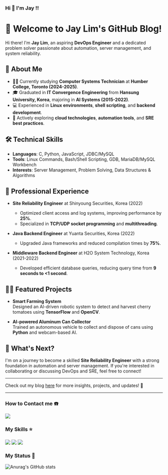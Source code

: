### Hi 👋 I'm Jay !!
# 🌟 Welcome to Jay Lim's GitHub Blog!

Hi there! I'm **Jay Lim**, an aspiring **DevOps Engineer** and a dedicated problem solver passionate about automation, server management, and system reliability.

## 👋 About Me

- 🧑‍🎓 Currently studying **Computer Systems Technician** at **Humber College, Toronto (2024-2025)**.  
- 🎓 Graduated in **IT Convergence Engineering** from **Hansung University, Korea**, majoring in **AI Systems (2015-2022)**.  
- 💻 Experienced in **Linux environments**, **shell scripting**, and **backend development**.  
- 🌱 Actively exploring **cloud technologies**, **automation tools**, and **SRE best practices**.

## 🛠 Technical Skills

- **Languages**: C, Python, JavaScript, JDBC/MySQL  
- **Tools**: Linux Commands, Bash/Shell Scripting, GDB, MariaDB/MySQL Workbench  
- **Interests**: Server Management, Problem Solving, Data Structures & Algorithms  

## 💼 Professional Experience

- **Site Reliability Engineer** at Shinyoung Securities, Korea (2022)  
  - Optimized client access and log systems, improving performance by **25%**.  
  - Specialized in **TCP/UDP socket programming** and **multithreading**.

- **Java Backend Engineer** at Yuanta Securities, Korea (2022)  
  - Upgraded Java frameworks and reduced compilation times by **75%**.  

- **Middleware Backend Engineer** at H2O System Technology, Korea (2021-2022)  
  - Developed efficient database queries, reducing query time from **9 seconds to <1 second**.

## 🧑‍💻 Featured Projects

- **Smart Farming System**  
  Designed an AI-driven robotic system to detect and harvest cherry tomatoes using **TensorFlow** and **OpenCV**.  

- **AI-powered Aluminum Can Collector**  
  Trained an autonomous vehicle to collect and dispose of cans using **Python** and webcam-based AI.

## 🚀 What's Next?

I'm on a journey to become a skilled **Site Reliability Engineer** with a strong foundation in automation and server management. If you're interested in collaborating or discussing DevOps and SRE, feel free to connect!

---

Check out my blog [here](https://limjunbeom.github.io/jayb.github.io/about/) for more insights, projects, and updates! 🌟 

---

### How to Contact me :phone:
<a href="https://www.linkedin.com/in/junbeom-lim-738919235/" target="_blank"><img src="https://img.shields.io/badge/Junbeom-0A66C2?style=flat-square&logo=LinkedIn&logoColor=Blue"/></a>

### My Skills :star:
<img src="https://img.shields.io/badge/Python-3776AB?style=flat-square&logo=Python&logoColor=white"/> <img src="https://img.shields.io/badge/C-A8B9CC?style=flat-square&logo=C&logoColor=white"/> <img src="https://img.shields.io/badge/Linux-FCC624?style=flat-square&logo=Linux&logoColor=black"/>

### My Status :memo:
![Anurag's GitHub stats](https://github-readme-stats.vercel.app/api?username=LimJunBeom&hide=issues,contribs&show_icons=true&theme=dracula)


<!--
**LimJunBeom/LimJunBeom** is a ✨ _special_ ✨ repository because its `README.md` (this file) appears on your GitHub profile.

Here are some ideas to get you started:

- 🔭 I’m currently working on ...
- 🌱 I’m currently learning ...
- 👯 I’m looking to collaborate on ...
- 🤔 I’m looking for help with ...
- 💬 Ask me about ...
- 📫 How to reach me: ...
- 😄 Pronouns: ...
- ⚡ Fun fact: ...
-->
